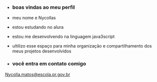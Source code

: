 - ### boas vindas ao meu perfil

- meu nome e Nycollas

- estou estudando no alura
- estou me desenvolvendo na linguagem java3script
- ultilizo esse espaço para minha organização e compartilhamento dos meus projetos desenvolvidos

- ### você entra em contato comigo

 Nycolla.matos@escola.pr.gov.br
